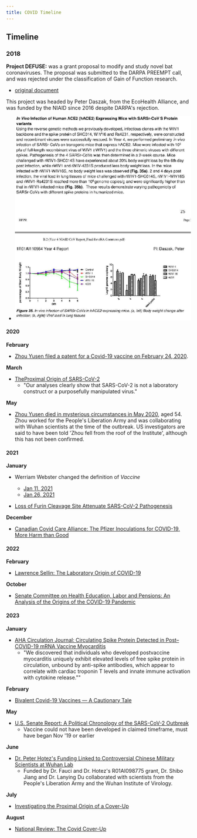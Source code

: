 ```yaml
---
title: COVID Timeline
---
```


## Timeline

### **2018**

**Project DEFUSE:** was a grant proposal to modify and study novel bat coronaviruses. The proposal was submitted to the DARPA PREEMPT call, and was rejected under the classification of Gain of Function research.

- [original document](https://s3.documentcloud.org/documents/21066966/defuse-proposal.pdf)

This project was headed by Peter Daszak, from the EcoHealth Alliance, and was funded by the NIAID since 2016 despite DARPA's rejection.

- ![NIAID x WIV Progress Report](./media/2018-niaid-progress-report.png)

#### **2020**

**February**

- [Zhou Yusen filed a patent for a Covid-19 vaccine on February 24, 2020](https://www.dailymail.co.uk/news/article-12205705/Chinese-military-expert-filed-patent-Covid-vaccine-died-mysterious-circumstances.html).

**March**

- [TheProximal Origin of SARS-CoV-2](https://www.nature.com/articles/s41591-020-0820-9?utm_medium=affiliate&utm_source=commission_junction&utm_campaign=CONR_PF018_ECOM_GL_PHSS_ALWYS_DEEPLINK&utm_content=textlink&utm_term=PID100093539&CJEVENT=09662aa4201d11ee83a0cf610a82b821)
  - "Our analyses clearly show that SARS-CoV-2 is not a laboratory construct or a purposefully manipulated virus."

**May**

- [Zhou Yusen died in mysterious circumstances in May 2020](https://www.dailymail.co.uk/news/article-12205705/Chinese-military-expert-filed-patent-Covid-vaccine-died-mysterious-circumstances.html), aged 54. Zhou worked for the People's Liberation Army and was collaborating with Wuhan scientists at the time of the outbreak. US investigators are said to have been told 'Zhou fell from the roof of the Institute', although this has not been confirmed.

#### **2021**

**January**

- Werriam Webster changed the definition of _Vaccine_

  - [Jan 11, 2021](https://web.archive.org/web/20210111203208/https://www.merriam-webster.com/dictionary/vaccine)
  - [Jan 26, 2021](https://web.archive.org/web/20210126065143/https://www.merriam-webster.com/dictionary/vaccine)

- [Loss of Furin Cleavage Site Attenuate SARS-CoV-2 Pathogenesis](https://www.ncbi.nlm.nih.gov/pmc/articles/PMC8175039/)

**December**

- [Canadian Covid Care Alliance: The Pfizer Inoculations for COVID-19, More Harm than Good](https://www.canadiancovidcarealliance.org/wp-content/uploads/2021/12/The-COVID-19-Inoculations-More-Harm-Than-Good-REV-Dec-16-2021.pdf)

#### **2022**

**February**

- [Lawrence Sellin: The Laboratory Origin of COVID-19](https://lawrencesellin.substack.com/p/the-laboratory-origin-of-covid-19)

**October**

- [Senate Committee on Health Education, Labor and Pensions: An Analysis of the Origins of the COVID-19 Pandemic](https://www.help.senate.gov/imo/media/doc/report_an_analysis_of_the_origins_of_covid-19_102722.pdf)

#### **2023**

**January**

- [AHA Circulation Journal: Circulating Spike Protein Detected in Post–COVID-19 mRNA Vaccine Myocarditis](https://www.ahajournals.org/doi/10.1161/CIRCULATIONAHA.122.061025)
  - "We discovered that individuals who developed postvaccine myocarditis uniquely exhibit elevated levels of free spike protein in circulation, unbound by anti-spike antibodies, which appear to correlate with cardiac troponin T levels and innate immune activation with cytokine release.""

**February**

- [Bivalent Covid-19 Vaccines — A Cautionary Tale](https://www.nejm.org/doi/full/10.1056/NEJMp2215780?query=TOC&cid=NEJM%20eToc,%20February%209,%202023%20DM1983578_NEJM_Non_Subscriber&bid=1404083904)

**May**

- [U.S. Senate Report: A Political Chronology of the SARS-CoV-2 Outbreak](https://www.rubio.senate.gov/wp-content/uploads/_cache/files/4f6bb786-504e-443d-8904-974dafc1cd0e/CD3BC3317D197A25E9FF01EBFB869357.rubio-covid-origins-report-final.pdf)
  - Vaccine could not have been developed in claimed timeframe, must have began Nov '19 or earlier

**June**

- [Dr. Peter Hotez's Funding Linked to Controversial Chinese Military Scientists at Wuhan Lab](https://www.kanekoa.news/p/exclusive-dr-peter-hotezs-funding)
  - Funded by Dr. Fauci and Dr. Hotez's R01AI098775 grant, Dr. Shibo Jiang and Dr. Lanying Du collaborated with scientists from the People's Liberation Army and the Wuhan Institute of Virology.

**July**

- [Investigating the Proximal Origin of a Cover-Up](https://oversight.house.gov/wp-content/uploads/2023/07/Garry-Testimony.pdf)

**August**

- [National Review: The Covid Cover-Up](https://www.nationalreview.com/2023/08/the-covid-cover-up/)
